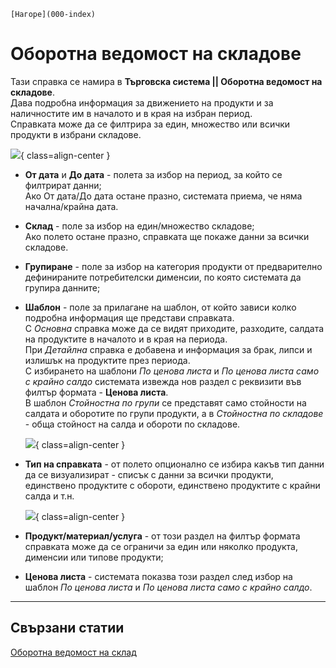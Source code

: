 ```{only} html
[Нагоре](000-index)
```

# **Оборотна ведомост на складове**

Тази справка се намира в **Търговска система || Оборотна ведомост на складове**.  
Дава подробна информация за движението на продукти и за наличностите им в началото и в края на избран период.  
Справката може да се филтрира за един, множество или всички продукти в избрани складове.  

![](903-turnover-sheet-warhouse1.png){ class=align-center }

 - **От дата** и **До дата** - полета за избор на период, за който се филтрират данни;  
 Ако От дата/До дата остане празно, системата приема, че няма начална/крайна дата.  

 - **Склад** - поле за избор на един/множество складове;    
 Ако полето остане празно, справката ще покаже данни за всички складове.  

 - **Групиране** - поле за избор на категория продукти от предварително дефинираните потребителски дименсии, по която системата да групира данните;   

 - **Шаблон** - поле за прилагане на шаблон, от който зависи колко подробна информация ще представи справката.  
 С *Основна* справка може да се видят приходите, разходите, салдата на продуктите в началото и в края на периода.  
 При *Детайлна* справка е добавена и информация за брак, липси и излишък на продуктите през периода.  
 С избирането на шаблони *По ценова листа* и *По ценова листа само с крайно салдо* системата извежда нов раздел с реквизити във филтър формата - **Ценова листа**.  
 В шаблон *Стойностна по групи* се представят само стойности на салдата и оборотите по групи продукти, а в *Стойностна по складове* - обща стойност на салда и обороти по складове. 

    ![](903-turnover-sheet-warhouse2.png){ class=align-center }

 - **Тип на справката** - от полето опционално се избира какъв тип данни да се визуализират - списък с данни за всички продукти, единствено продуктите с обороти, единствено продуктите с крайни салда и т.н.  

    ![](903-turnover-sheet-warhouse3.png){ class=align-center }

 - **Продукт/материал/услуга** - от този раздел на филтър формата справката може да се ограничи за един или няколко продукта, дименсии или типове продукти;  

- **Ценова листа** - системата показва този раздел след избор на шаблон *По ценова листа* и *По ценова листа само с крайно салдо*.  

___  
## Свързани статии

[Оборотна ведомост на склад](https://www.unicontsoft.com/cms/node/158)